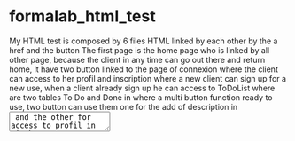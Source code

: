 # formalab_html_test
My HTML test is composed by 6 files HTML linked by each other by the a href and the button 
The first page is the home page who is linked by all other page, because the client in any time can go out there and return home, it have two button linked to the page of connexion where the client can access to her profil and inscription where a new client can sign up for a new use, when a client already sign up he can access to ToDoList where are two tables To Do and Done in where a multi button function ready to use, two button can use them one for the add  of description in <textarea> and the other for access to profil in witch you can read information of the user and to contact them by two link ahref.
  ***THINKS FOR READING***

